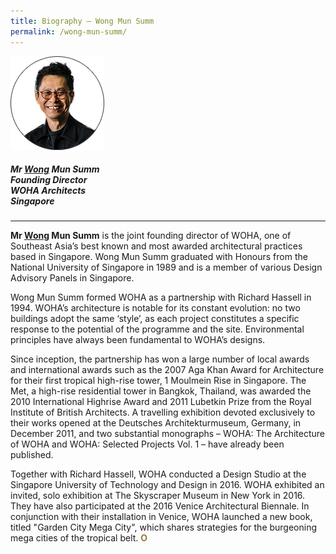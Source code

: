 ```yaml
---
title: Biography — Wong Mun Summ
permalink: /wong-mun-summ/
---
```


<div style="width:150px"><img src="/images/jury/wong-mun-summ.png" alt="Wong Mun Summ" /></div>

##### **Mr <u>Wong</u> Mun Summ** <br> Founding Director <br> WOHA Architects <br> Singapore

---

**Mr <u>Wong</u> Mun Summ** is the joint founding director of WOHA, one of Southeast Asia’s best known and most awarded architectural practices based in Singapore. Wong Mun Summ graduated with Honours from the National University of Singapore in 1989 and is a member of various Design Advisory Panels in Singapore. 

Wong Mun Summ formed WOHA as a partnership with Richard Hassell in 1994. WOHA’s architecture is notable for its constant evolution: no two buildings adopt the same ‘style’, as each project constitutes a specific response to the potential of the programme and the site. Environmental principles have always been fundamental to WOHA’s designs. 

Since inception, the partnership has won a large number of local awards and international awards such as the 2007 Aga Khan Award for Architecture for their first tropical high-rise tower, 1 Moulmein Rise in Singapore. The Met, a high-rise residential tower in Bangkok, Thailand, was awarded the 2010 International Highrise Award and 2011 Lubetkin Prize from the Royal Institute of British Architects. A travelling exhibition devoted exclusively to their works opened at the Deutsches Architekturmuseum, Germany, in December 2011, and two substantial monographs – WOHA: The Architecture of WOHA and WOHA: Selected Projects Vol. 1 – have already been published. 

Together with Richard Hassell, WOHA conducted a Design Studio at the Singapore University of Technology and Design in 2016. WOHA exhibited an invited, solo exhibition at The Skyscraper Museum in New York in 2016. They have also participated at the 2016 Venice Architectural Biennale. In conjunction with their installation in Venice, WOHA launched a new book, titled "Garden City Mega City", which shares strategies for the burgeoning mega cities of the tropical belt. **<font color="#967942">O</font>**
